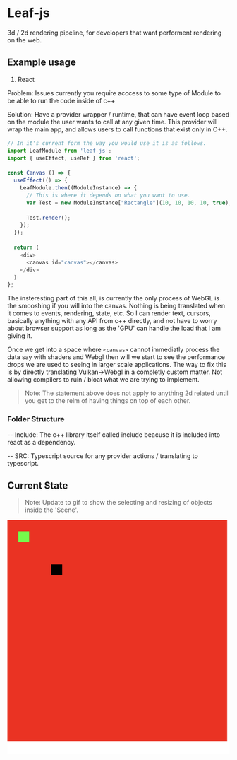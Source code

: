 # Leaf-js

3d / 2d rendering pipeline, for developers that want performent rendering on the web.

## Example usage

1. React

Problem: Issues currently you require acccess to some type of Module to be able to run the code inside of c++

Solution: Have a provider wrapper / runtime, that can have event loop based on the module the user wants to call at any given time. This provider will wrap the main app, and allows users to call functions that exist only in C++.

```typescript
// In it's current form the way you would use it is as follows.
import LeafModule from 'leaf-js'; 
import { useEffect, useRef } from 'react';

const Canvas () => {
  useEffect(() => {
    LeafModule.then((ModuleInstance) => {
      // This is where it depends on what you want to use.
      var Test = new ModuleInstance["Rectangle"](10, 10, 10, 10, true);

      Test.render();
    }); 
  });

  return (
    <div>
      <canvas id="canvas"></canvas>
    </div>
  )
};
```

The insteresting part of this all, is currently the only process of WebGL is the smooshing if you will into the canvas. Nothing is being translated when it comes to events, rendering, state, etc. So I can render text, cursors, basically anything with any API from c++ directly, and not have to worry about browser support as long as the 'GPU' can handle the load that I am giving it. 

Once we get into a space where `<canvas>` cannot immediatly process the data say with shaders and Webgl then will we start to see the performance drops we are used to seeing in larger scale applications. The way to fix this is by directly translating Vulkan->Webgl in a completly custom matter. Not allowing compilers to ruin / bloat what we are trying to implement.

> Note: The statement above does not apply to anything 2d related until you get to the relm of having things on top of each other.

### Folder Structure

-- Include: The c++ library itself called include beacuse it is included into react as a dependency.

-- SRC: Typescript source for any provider actions / translating to typescript.

## Current State

> Note: Update to gif to show the selecting and resizing of objects inside the 'Scene'.

![docs](docs/state.png)